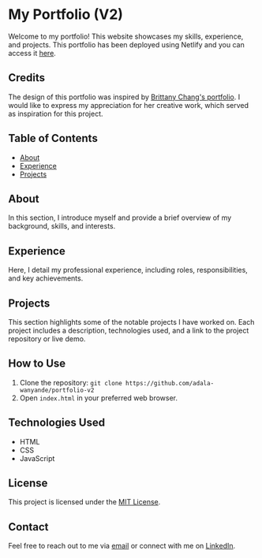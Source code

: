# My Portfolio (V2)

Welcome to my portfolio! This website showcases my skills, experience, and projects. This portfolio has been deployed using Netlify and you can access it [here](https://adalawanyande.netlify.app/).

## Credits
The design of this portfolio was inspired by [Brittany Chang's portfolio](https://brittanychiang.com/). I would like to express my appreciation for her creative work, which served as inspiration for this project.

## Table of Contents
- [About](#about)
- [Experience](#experience)
- [Projects](#projects)

## About
In this section, I introduce myself and provide a brief overview of my background, skills, and interests.

## Experience
Here, I detail my professional experience, including roles, responsibilities, and key achievements. 

## Projects
This section highlights some of the notable projects I have worked on. Each project includes a description, technologies used, and a link to the project repository or live demo.

## How to Use
1. Clone the repository: `git clone https://github.com/adala-wanyande/portfolio-v2`
2. Open `index.html` in your preferred web browser.

## Technologies Used
- HTML
- CSS
- JavaScript

## License
This project is licensed under the [MIT License](LICENSE).

## Contact
Feel free to reach out to me via [email](mailto:awanyande@gmail.com) or connect with me on [LinkedIn](https://www.linkedin.com/in/adala-wanyande/).
